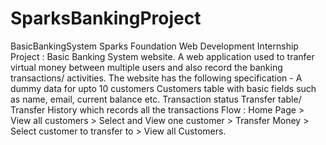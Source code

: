 # SparksBankingProject
BasicBankingSystem Sparks Foundation Web Development Internship Project : Basic Banking System website. A web application used to tranfer virtual money between multiple users and also record the banking transactions/ activities.  The website has the following specification -  A dummy data for upto 10 customers Customers table with basic fields such as name, email, current balance etc. Transaction status Transfer table/ Transfer History which records all the transactions Flow : Home Page > View all customers > Select and View one customer > Transfer Money > Select customer to transfer to > View all Customers.
